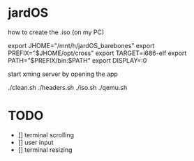 # jardOS

how to create the .iso (on my PC)

export JHOME="/mnt/h/jardOS_barebones"
export PREFIX="$JHOME/opt/cross"
export TARGET=i686-elf
export PATH="$PREFIX/bin:$PATH"
export DISPLAY=:0

start xming server by opening the app

./clean.sh
./headers.sh
./iso.sh
./qemu.sh

# TODO

- [] terminal scrolling
- [] user input
- [] terminal resizing